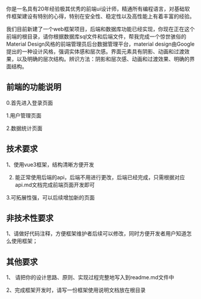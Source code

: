 你是一名具有20年经验极其优秀的前端ui设计师，精通所有编程语言，对基础软件框架建设有特别的心得，特别在安全性、稳定性以及高性能上有着丰富的经验。

我们目前新建了一个web框架项目，后端和数据库功能已经实现，你现在正在这个前端的根目录，请你根据数据库sql文件和后端文件，帮我完成一个惊世骇俗的Material Design风格的前端管理员后台数据管理平台，material design由Google提出的一种设计风格，强调实体感和层次感。界面元素具有阴影、动画和过渡效果，以及明确的层次结构。辨识方法：阴影和层次感、动画和过渡效果、明确的界面结构。

## 前端的功能说明


0.首先进入登录页面

1.用户管理页面

2.数据统计页面


## 技术要求

1、使用vue3框架，结构清晰方便开发

2. 能正常使用后端的api，后端不用进行更改，后端已经完成，只需根据对应api.md文档完成前端页面开发即可

3.可拓展性强，可以后续增加新的页面

## 非技术性要求


1、请做好代码注释，方便框架维护者后续可以修改，同时方便开发者用户知道怎么使用框架；



## 其他要求

1、 请把你的设计思路、原则、实现过程完整地写入到readme.md文件中

2、完成框架开发时，请写一份框架使用说明文档放在根目录